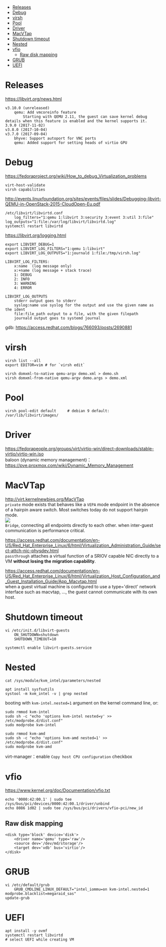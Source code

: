 <!-- TOC -->

- [Releases](#releases)
- [Debug](#debug)
- [virsh](#virsh)
- [Pool](#pool)
- [Driver](#driver)
- [MacVTap](#macvtap)
- [Shutdown timeout](#shutdown-timeout)
- [Nested](#nested)
- [vfio](#vfio)
    - [Raw disk mapping](#raw-disk-mapping)
- [GRUB](#grub)
- [UEFI](#uefi)

<!-- /TOC -->

# Releases
https://libvirt.org/news.html

    v3.10.0 (unreleased)
        qemu: Add vmcoreinfo feature
            Starting with QEMU 2.11, the guest can save kernel debug details when this feature is enabled and the kernel supports it.
    3.9.0 (2017-11-02)
    v3.8.0 (2017-10-04)
    v3.7.0 (2017-09-04)
        bhyve: Support autoport for VNC ports
        qemu: Added support for setting heads of virtio GPU


# Debug
https://fedoraproject.org/wiki/How_to_debug_Virtualization_problems

    virt-host-validate
    virsh capabilities

http://events.linuxfoundation.org/sites/events/files/slides/Debugging-libvirt-QEMU-in-OpenStack-2015-CloudOpen-Eu.pdf

    /etc/libvirt/libvirtd.conf
        log_filters="1:qemu 1:libvirt 3:security 3:event 3:util 3:file" log_outputs="1:file:/var/log/libvirt/libvirtd.log"
    systemctl restart libvirtd

https://libvirt.org/logging.html

    export LIBVIRT_DEBUG=1
    export LIBVIRT_LOG_FILTERS="1:qemu 1:libvirt"
    export LIBVIRT_LOG_OUTPUTS="1:journald 1:file:/tmp/virsh.log"

    LIBVIRT_LOG_FILTERS:
        x:name  (log message only)
        x:+name (log message + stack trace)
        1: DEBUG
        2: INFO
        3: WARNING
        4: ERROR

    LIBVIRT_LOG_OUTPUTS
        stderr output goes to stderr
        syslog:name use syslog for the output and use the given name as the ident
        file:file_path output to a file, with the given filepath
        journald output goes to systemd journal

gdb: https://access.redhat.com/blogs/766093/posts/2690881

# virsh
    virsh list --all
    export EDITOR=vim # for `virsh edit`

    virsh domxml-to-native qemu-argv demo.xml > demo.sh
    virsh domxml-from-native qemu-argv demo.args > demo.xml

# Pool
    virsh pool-edit default     # debian 9 default: /var/lib/libvirt/images/

# Driver
https://fedorapeople.org/groups/virt/virtio-win/direct-downloads/stable-virtio/virtio-win.iso  
baloon (dynamic memory management)： https://pve.proxmox.com/wiki/Dynamic_Memory_Management

# MacVTap
http://virt.kernelnewbies.org/MacVTap  
 `private` mode exists that behaves like a `VEPA` mode endpoint in the absence of a hairpin aware switch. Most switches today do not support hairpin mode.      
 ![](https://seravo.fi/wp-content/uploads/2012/10/hairpin.png)   
 `Bridge`, connecting all endpoints directly to each other. when inter-guest communication is performance critical.

https://access.redhat.com/documentation/en-US/Red_Hat_Enterprise_Linux/6/html/Virtualization_Administration_Guide/sect-attch-nic-physdev.html    
`passthrough` attaches a virtual function of a SRIOV capable NIC directly to a VM **without losing the migration capability**.

https://access.redhat.com/documentation/en-US/Red_Hat_Enterprise_Linux/6/html/Virtualization_Host_Configuration_and_Guest_Installation_Guide/App_Macvtap.html  
when a guest virtual machine is configured to use a type='direct' network interface such as macvtap, ..., the guest cannot communicate with its own host.

# Shutdown timeout
    vi /etc/init.d/libvirt-guests
        ON_SHUTDOWN=shutdown
        SHUTDOWN_TIMEOUT=10

    systemctl enable libvirt-guests.service

# Nested
    cat /sys/module/kvm_intel/parameters/nested

    apt install sysfsutils
    systool -m kvm_intel -v | grep nested

booting with `kvm-intel.nested=1` argument on the kernel command line, or:

    sudo rmmod kvm-intel
    sudo sh -c "echo 'options kvm-intel nested=y' >> /etc/modprobe.d/dist.conf"
    sudo modprobe kvm-intel

    sudo rmmod kvm-amd
    sudo sh -c "echo 'options kvm-amd nested=1' >> /etc/modprobe.d/dist.conf"
    sudo modprobe kvm-amd

virt-manager：enable `Copy host CPU configuration` checkbox 

# vfio
https://www.kernel.org/doc/Documentation/vfio.txt

    echo '0000:42:00.1' | sudo tee /sys/bus/pci/devices/0000:42:00.1/driver/unbind
    echo 8086 1d02 | sudo tee /sys/bus/pci/drivers/vfio-pci/new_id

## Raw disk mapping
    <disk type='block' device='disk'>
        <driver name='qemu' type='raw'/>
        <source dev='/dev/md/storage'/>
        <target dev='vdb' bus='virtio'/>
    </disk>

# GRUB
    vi /etc/default/grub
        GRUB_CMDLINE_LINUX_DEFAULT="intel_iommu=on kvm-intel.nested=1 modprobe.blacklist=megaraid_sas"
    update-grub

# UEFI
    apt install -y ovmf
    systemctl restart libvirtd
    # select UEFI while creating VM